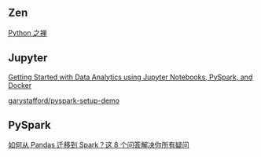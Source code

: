 ## Zen
[Python 之禅](https://linux.cn/article-13127-1.html)

## Jupyter
[Getting Started with Data Analytics using Jupyter Notebooks, PySpark, and Docker](https://towardsdatascience.com/getting-started-with-data-analytics-using-jupyter-notebooks-pyspark-and-docker-57c1aaab2408)

[garystafford/pyspark-setup-demo](https://github.com/garystafford/pyspark-setup-demo#jupyter-notebook-pyspark-demo)

## PySpark
[如何从 Pandas 迁移到 Spark？这 8 个问答解决你所有疑问](https://www.infoq.cn/article/iKL4HjTzfvdrFQmbDmLx)
